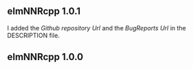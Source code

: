 

## elmNNRcpp 1.0.1

I added the *Github repository Url* and the *BugReports Url* in the DESCRIPTION file.


## elmNNRcpp 1.0.0

